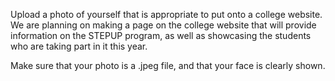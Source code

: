 Upload a photo of yourself that is appropriate to put onto a college website. We are planning on making a page on the college website that will provide information on the STEPUP program, as well as showcasing the students who are taking part in it this year. 

Make sure that your photo is a .jpeg file, and that your face is clearly shown. 

